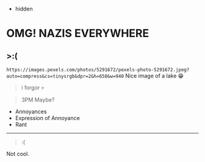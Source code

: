 - hidden

# OMG! NAZIS EVERYWHERE

## >:(

`https://images.pexels.com/photos/5291672/pexels-photo-5291672.jpeg?auto=compress&cs=tinysrgb&dpr=2&h=650&w=940` Nice image of a lake 😁

> i forgor 💀

> 3PM Maybe?

- Annoyances
- Expression of Annoyance
- Rant

---

>:(

Not cool.
